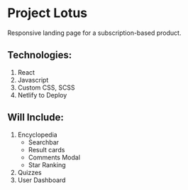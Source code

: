 # Project Lotus

Responsive landing page for a subscription-based product. 

## Technologies: 
1. React
2. Javascript
3. Custom CSS, SCSS
4. Netlify to Deploy

## Will Include:
1. Encyclopedia
	- Searchbar
	- Result cards
	- Comments Modal
	- Star Ranking
2. Quizzes
3. User Dashboard